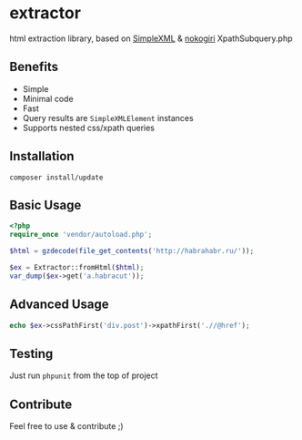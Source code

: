 # extractor
html extraction library, based on [SimpleXML](http://php.net/manual/en/book.simplexml.php) &amp; [nokogiri](https://github.com/olamedia/nokogiri) XpathSubquery.php

## Benefits
* Simple
* Minimal code
* Fast
* Query results are `SimpleXMLElement` instances
* Supports nested css/xpath queries

## Installation
```shell
composer install/update
```

## Basic Usage
```php
<?php
require_once 'vendor/autoload.php';

$html = gzdecode(file_get_contents('http://habrahabr.ru/'));

$ex = Extractor::fromHtml($html);
var_dump($ex->get('a.habracut'));
```

## Advanced Usage
```php
echo $ex->cssPathFirst('div.post')->xpathFirst('.//@href');
```

## Testing
Just run `phpunit` from the top of project

## Contribute
Feel free to use & contribute ;)
